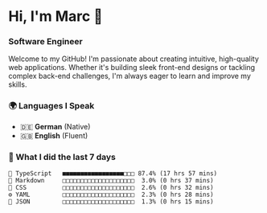 # Hi, I'm Marc 👋 
### Software Engineer

Welcome to my GitHub! I'm passionate about creating intuitive, high-quality web applications. Whether it's building sleek front-end designs or tackling complex back-end challenges, I'm always eager to learn and improve my skills.  

### 🌍 Languages I Speak  
- 🇩🇪 **German** (Native)  
- 🇬🇧 **English** (Fluent)

### 🤯 What I did the last 7 days

```
🔷 TypeScript   ■■■■■■■■■■■■■■■■■□□□ 87.4% (17 hrs 57 mins)
📝 Markdown     □□□□□□□□□□□□□□□□□□□□  3.0% (0 hrs 37 mins)
🎨 CSS          □□□□□□□□□□□□□□□□□□□□  2.6% (0 hrs 32 mins)
⚙️ YAML         □□□□□□□□□□□□□□□□□□□□  2.3% (0 hrs 28 mins)
📄 JSON         □□□□□□□□□□□□□□□□□□□□  1.3% (0 hrs 15 mins)
```